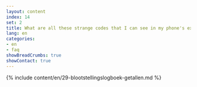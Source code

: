 ```yaml
---
layout: content
index: 14
set: 2
title: What are all these strange codes that I can see in my phone's exposure log?
lang: en 
categories:
- en
- faq
showBreadCrumbs: true
showContact: true
---
```

{% include content/en/29-blootstellingslogboek-getallen.md %}
